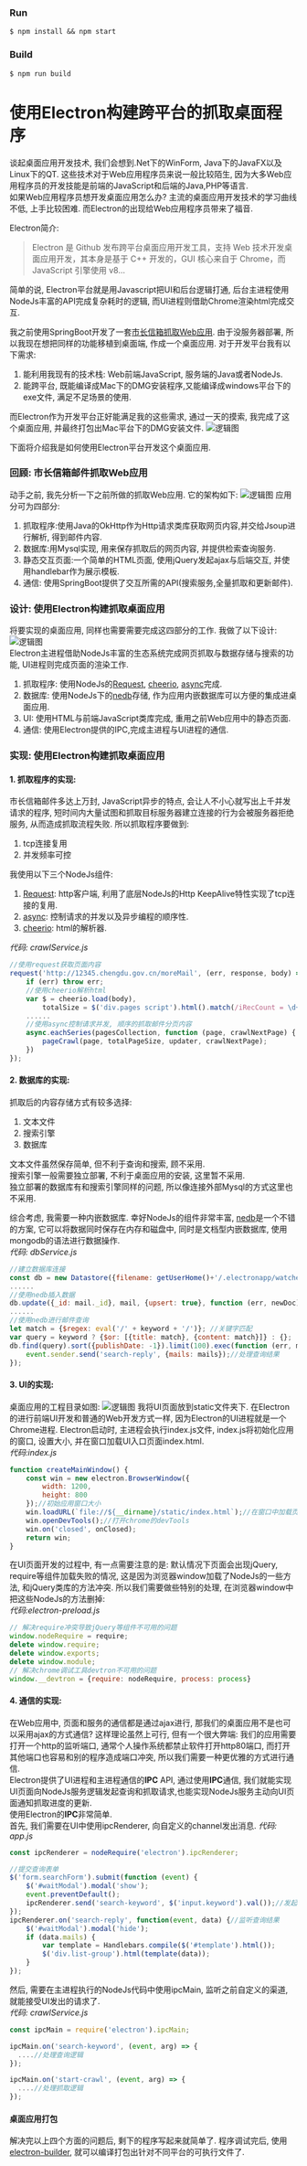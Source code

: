 ### Run
```
$ npm install && npm start
```
### Build
```
$ npm run build
```


# 使用Electron构建跨平台的抓取桌面程序

谈起桌面应用开发技术, 我们会想到.Net下的WinForm, Java下的JavaFX以及Linux下的QT. 这些技术对于Web应用程序员来说一般比较陌生, 因为大多Web应用程序员的开发技能是前端的JavaScript和后端的Java,PHP等语言.  
如果Web应用程序员想开发桌面应用怎么办? 主流的桌面应用开发技术的学习曲线不低, 上手比较困难. 而Electron的出现给Web应用程序员带来了福音.

Electron简介:
> Electron 是 Github 发布跨平台桌面应用开发工具，支持 Web 技术开发桌面应用开发，其本身是基于 C++ 开发的，GUI 核心来自于 Chrome，而 JavaScript 引擎使用 v8...

简单的说, Electron平台就是用Javascript把UI和后台逻辑打通, 后台主进程使用NodeJs丰富的API完成复杂耗时的逻辑, 而UI进程则借助Chrome渲染html完成交互.  

我之前使用SpringBoot开发了一套[市长信箱抓取Web应用][1]. 由于没服务器部署, 所以我现在想把同样的功能移植到桌面端, 作成一个桌面应用. 对于开发平台我有以下需求:   
1. 能利用我现有的技术栈: Web前端JavaScript, 服务端的Java或者NodeJs.
2. 能跨平台, 既能编译成Mac下的DMG安装程序,又能编译成windows平台下的exe文件, 满足不足场景的使用.

而Electron作为开发平台正好能满足我的这些需求, 通过一天的摸索, 我完成了这个桌面应用, 并最终打包出Mac平台下的DMG安装文件.
![逻辑图](./docs/app.png)

下面将介绍我是如何使用Electron平台开发这个桌面应用.

### 回顾: 市长信箱邮件抓取Web应用
动手之前, 我先分析一下之前所做的抓取Web应用. 它的架构如下:
![逻辑图](./docs/springboot.png)
应用分可为四部分:
1. 抓取程序:使用Java的OkHttp作为Http请求类库获取网页内容,并交给Jsoup进行解析, 得到邮件内容.
2. 数据库:用Mysql实现, 用来保存抓取后的网页内容, 并提供检索查询服务.
3. 静态交互页面:一个简单的HTML页面, 使用jQuery发起ajax与后端交互, 并使用handlebar作为展示模板.
4. 通信: 使用SpringBoot提供了交互所需的API(搜索服务,全量抓取和更新邮件).

### 设计: 使用Electron构建抓取桌面应用
将要实现的桌面应用, 同样也需要需要完成这四部分的工作. 我做了以下设计:  
![逻辑图](./docs/watcher.png)   
Electron主进程借助NodeJs丰富的生态系统完成网页抓取与数据存储与搜索的功能, UI进程则完成页面的渲染工作.

1. 抓取程序: 使用NodeJs的[Request][2], [cheerio][3], [async][4]完成.
2. 数据库: 使用NodeJs下的[nedb][5]存储, 作为应用内嵌数据库可以方便的集成进桌面应用.
3. UI: 使用HTML与前端JavaScript类库完成, 重用之前Web应用中的静态页面.
4. 通信: 使用Electron提供的IPC,完成主进程与UI进程的通信.   

### 实现: 使用Electron构建抓取桌面应用

#### 1. 抓取程序的实现:
市长信箱邮件多达上万封, JavaScript异步的特点, 会让人不小心就写出上千并发请求的程序, 短时间内大量试图和抓取目标服务器建立连接的行为会被服务器拒绝服务, 从而造成抓取流程失败. 所以抓取程序要做到:   
1. tcp连接复用  
2. 并发频率可控  

我使用以下三个NodeJs组件:  
1. [Request][2]: http客户端, 利用了底层NodeJs的Http KeepAlive特性实现了tcp连接的复用.   
2. [async][4]:   控制请求的并发以及异步编程的顺序性.  
3. [cheerio][3]: html的解析器.  

*代码: crawlService.js*  
```JavaScript
//使用request获取页面内容
request('http://12345.chengdu.gov.cn/moreMail', (err, response, body) => {
    if (err) throw err;
    //使用cheerio解析html
    var $ = cheerio.load(body),
        totalSize = $('div.pages script').html().match(/iRecCount = \d+/g)[0].match(/\d+/g)[0];
    ......
    //使用async控制请求并发, 顺序的抓取邮件分页内容
    async.eachSeries(pagesCollection, function (page, crawlNextPage) {
        pageCrawl(page, totalPageSize, updater, crawlNextPage);
    })
});
```

#### 2. 数据库的实现:
抓取后的内容存储方式有较多选择:  
1. 文本文件
2. 搜索引擎
3. 数据库  

文本文件虽然保存简单, 但不利于查询和搜索, 顾不采用.  
搜索引擎一般需要独立部署, 不利于桌面应用的安装, 这里暂不采用.  
独立部署的数据库有和搜索引擎同样的问题, 所以像连接外部Mysql的方式这里也不采用.

 综合考虑, 我需要一种内嵌数据库. 幸好NodeJs的组件非常丰富, [nedb][5]是一个不错的方案, 它可以将数据同时保存在内存和磁盘中, 同时是文档型内嵌数据库, 使用mongodb的语法进行数据操作.  
*代码: dbService.js*  
```JavaScript
//建立数据库连接
const db = new Datastore({filename: getUserHome()+'/.electronapp/watcher/12345mails.db', autoload: true});
......
//使用nedb插入数据
db.update({_id: mail._id}, mail, {upsert: true}, function (err, newDoc) {});
......
//使用nedb进行邮件查询
let match = {$regex: eval('/' + keyword + '/')}; //关键字匹配
var query = keyword ? {$or: [{title: match}, {content: match}]} : {};
db.find(query).sort({publishDate: -1}).limit(100).exec(function (err, mails) {
    event.sender.send('search-reply', {mails: mails});//处理查询结果
});
```
#### 3. UI的实现:
桌面应用的工程目录如图:
![逻辑图](./docs/layout.png)
我将UI页面放到static文件夹下. 在Electron的进行前端UI开发和普通的Web开发方式一样, 因为Electron的UI进程就是一个Chrome进程. Electron启动时, 主进程会执行index.js文件, index.js将初始化应用的窗口, 设置大小, 并在窗口加载UI入口页面index.html.  
*代码:index.js*  
```JavaScript
function createMainWindow() {
    const win = new electron.BrowserWindow({
        width: 1200,
        height: 800
    });//初始应用窗口大小
    win.loadURL(`file://${__dirname}/static/index.html`);//在窗口中加载页面
    win.openDevTools();//打开chrome的devTools
    win.on('closed', onClosed);
    return win;
}
```
在UI页面开发的过程中, 有一点需要注意的是: 默认情况下页面会出现jQuery, require等组件加载失败的情况, 这是因为浏览器window加载了NodeJs的一些方法, 和jQuery类库的方法冲突. 所以我们需要做些特别的处理, 在浏览器window中把这些NodeJs的方法删掉:  
*代码:electron-preload.js*
```JavaScript
// 解决require冲突导致jQuery等组件不可用的问题
window.nodeRequire = require;
delete window.require;
delete window.exports;
delete window.module;
// 解决chrome调试工具devtron不可用的问题
window.__devtron = {require: nodeRequire, process: process}
```
#### 4. 通信的实现:
在Web应用中, 页面和服务的通信都是通过ajax进行, 那我们的桌面应用不是也可以采用ajax的方式通信? 这样理论虽然上可行, 但有一个很大弊端: 我们的应用需要打开一个http的监听端口, 通常个人操作系统都禁止软件打开http80端口, 而打开其他端口也容易和别的程序造成端口冲突, 所以我们需要一种更优雅的方式进行通信.  
Electron提供了UI进程和主进程通信的**IPC** API, 通过使用**IPC**通信, 我们就能实现UI页面向NodeJs服务逻辑发起查询和抓取请求,也能实现NodeJs服务主动向UI页面通知抓取进度的更新.  
使用Electron的**IPC**非常简单.   
首先, 我们需要在UI中使用ipcRenderer, 向自定义的channel发出消息.
*代码: app.js*  
```JavaScript
const ipcRenderer = nodeRequire('electron').ipcRenderer;

//提交查询表单
$('form.searchForm').submit(function (event) {
    $('#waitModal').modal('show');
    event.preventDefault();
    ipcRenderer.send('search-keyword', $('input.keyword').val());//发起查询请求
});
ipcRenderer.on('search-reply', function(event, data) {//监听查询结果
    $('#waitModal').modal('hide');
    if (data.mails) {
        var template = Handlebars.compile($('#template').html());
        $('div.list-group').html(template(data));
    }
});
```
然后, 需要在主进程执行的NodeJs代码中使用ipcMain, 监听之前自定义的渠道, 就能接受UI发出的请求了.  
*代码: crawlService.js*
```JavaScript
const ipcMain = require('electron').ipcMain;

ipcMain.on('search-keyword', (event, arg) => {
  ....//处理查询逻辑
});

ipcMain.on('start-crawl', (event, arg) => {
  ....//处理抓取逻辑
});
```
#### 桌面应用打包
解决完以上四个方面的问题后, 剩下的程序写起来就简单了. 程序调试完后, 使用[electron-builder][6], 就可以编译打包出针对不同平台的可执行文件了.

[1]: https://segmentfault.com/a/1190000005183675
[2]: https://github.com/request/request
[3]: https://github.com/cheeriojs/cheerio
[4]: https://github.com/caolan/async
[5]: https://github.com/louischatriot/nedb
[6]: https://github.com/electron-userland/electron-builder
